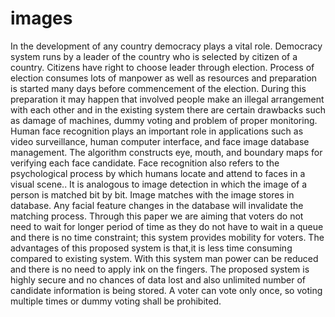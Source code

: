 # images
In the development of any country democracy plays a vital role. Democracy system runs by a leader of the country who is selected by citizen of a country. Citizens have right to choose leader through election. Process of election consumes lots of manpower as well as resources and preparation is started many days before commencement of the election. During this preparation it may happen that involved people make an illegal arrangement with each other and in the existing system there are certain drawbacks such as damage of machines, dummy voting and problem of proper monitoring. Human face recognition plays an important role in applications such as video surveillance, human computer interface, and face image database management. The algorithm constructs eye, mouth, and boundary maps for verifying each face candidate. Face recognition also refers to the psychological process by which humans locate and attend to faces in a visual scene.. It is analogous to image detection in which the image of a person is matched bit by bit. Image matches with the image stores in database. Any facial feature changes in the database will invalidate the matching process. Through this paper we are aiming that voters do not need to wait for longer period of time as they do not have to wait in a queue and there is no time constraint; this system provides mobility for voters. The advantages of this proposed system is that,it is less time consuming compared to existing system. With this system man power can be reduced and there is no need to apply ink on the fingers. The proposed system is highly secure and no chances of data lost and also unlimited number of candidate information is being stored. A voter can vote only once, so voting multiple times or dummy voting shall be prohibited.
